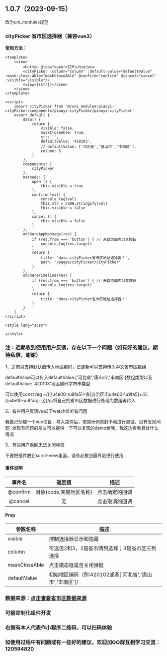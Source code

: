 ## 1.0.7（2023-09-15）
改为uni_modules规范
### cityPicker 省市区选择器（兼容vue3）

**使用方法：**

```
<template>
	<view>
		<button @tap="open">打开</button>
		<cityPicker :column="column" :default-value="defaultValue" :mask-close-able="maskCloseAble" @confirm="confirm" @cancel="cancel" :visible="visible"/>
		<view>{{str}}</view>
	</view>
</template>

<script>
	import cityPicker from '@/uni_modules/piaoyi-cityPicker/components/piaoyi-cityPicker/piaoyi-cityPicker'
	export default {
		data() {
			return {
				visible: false,
				maskCloseAble: true,
				str: '',
				defaultValue: '420103',
				// defaultValue: ['河北省','唐山市','丰南区'],
				column: 3
			}
		},
		components: {
			cityPicker
		},
		methods: {
			open () {
				this.visible = true
			},
			confirm (val) {
				console.log(val)
				this.str = JSON.stringify(val)
				this.visible = false
			},
			cancel () {
				this.visible = false
			}
		},
		onShareAppMessage(res) {
			if (res.from === 'button') { // 来自页面内分享按钮
				console.log(res.target)
			}
			return {
				title: 'data-cityPicker省市区地址选择器！',
				path: '/pages/cityPicker/cityPicker'
			}
		},
		onShareTimeline(res) {
			if (res.from === 'button') { // 来自页面内分享按钮
				console.log(res.target)
			}
			return {
				title: 'data-cityPicker省市区地址选择器！'
			}
		}
	}
</script>

<style lang="scss">

</style>

```

### 注：近期收到使用用户反馈，存在以下一个问题（如有好的建议，期待私信，谢谢）

1、之前只支持默认值传入地区编码，已更新可以支持传入中文省市区数组

defaultValue可以传入defaultValue:['河北省','唐山市','丰南区']数组类型以及defaultValue: '420103'地区编码字符串类型

可以使用const reg =/([\u4e00-\u9fa5]+省|自治区|[\u4e00-\u9fa5]+市|[\u4e00-\u9fa5]+区)/g;将自己的省市区数据进行处理为数组再传入

2、有些用户反馈vue3下watch监听有问题

我自己创建一个vue项目，导入插件后，按照示例原封不动进行测试，没有发现问题; 发现有问题的朋友可以提供一下可以复现的demo给我，我这边看看具体什么情况

3、有些用户返回无法关闭弹框

不要把插件放到scroll-view里面，请务必放到最外层进行使用

#### 事件说明

|   事件名    | 返回值 |      描述      |
| :---------: | :----: | :------------: |
| @confirm |   对象(code,完整地区名称)   | 点击确定的回调 |
| @cancel | 无 | 点击取消的回调 |

#### Prop

| 参数名称 | 描述                           |
| -------- | ------------------------------ |
| visible | 控制选择器显示和隐藏 |
| column | 可选值2和3，2是省市两列选择；3是省市区三列选择 |
| maskCloseAble | 点击模态框是否关闭弹框 |
| defaultValue | 初始地区编码（例:420102或者['河北省','唐山市','丰南区']） |

### 数据来源：[点击查看省市区数据来源](https://github.com/modood/Administrative-divisions-of-China/blob/master/dist/pca-code.json)
### 可接定制化组件开发
### 右侧有本人代表作小程序二维码，可以扫码体验
### 如使用过程中有问题或有一些好的建议，欢迎加QQ群互相学习交流：120594820